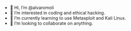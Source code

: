 - 👋 Hi, I’m @alvaromoli
- 👀 I’m interested in coding and ethical hacking.
- 🌱 I’m currently learning to use Metasploit and Kali Linux.
- 💞️ I’m looking to collaborate on anything.

<!---
alvaromoli/alvaromoli is a ✨ special ✨ repository because its `README.md` (this file) appears on your GitHub profile.
You can click the Preview link to take a look at your changes.
--->
